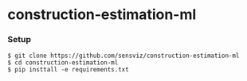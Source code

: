 # construction-estimation-ml

### Setup

```
$ git clone https://github.com/sensviz/construction-estimation-ml
$ cd construction-estimation-ml
$ pip insttall -e requirements.txt
```
